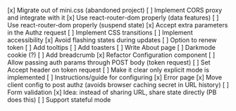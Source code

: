 [x] Migrate out of mini.css (abandoned project)
[ ] Implement CORS proxy and integrate with it
[x] Use react-router-dom properly (data features)
[ ] Use react-router-dom properly (suspend state)
[x] Accept extra parameters in the Authz request
[ ] Implement CSS transitions
[ ] Implement accessibility
[x] Avoid flashing states during updates
[ ] Option to renew token
[ ] Add tooltips
[ ] Add toasters
[ ] Write About page
[ ] Darkmode cookie (?)
[ ] Add breadcrumb
[x] Refactor Configuration component
[ ] Allow passing auth params through POST body (token request)
[ ] Set Accept header on token request
[ ] Make it clear only explicit mode is implemented
[ ] Instructions/guide for configuring
[x] Error page
[x] Move client config to post authz (avoids browser caching secret in URL history)
[ ] Form validation
[x] Idea: instead of sharing URL, share state directly (PB does this)
[ ] Support stateful mode
